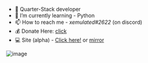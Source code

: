 - 🍞 Quarter-Stack developer
- 🌱 I’m currently learning - Python
- 📫 How to reach me - *xemulated#2622* (on discord)
- 💰 Donate Here: [click](rentry.co/HowToSupportXem)
- 💻 Site (alpha) - [Click here!](https://xemulat.vercel.app/) or [mirror](https://xemulat.000webhostapp.com/)

![image](https://raw.githubusercontent.com/xemulat/xemulat/main/Cornch.gif)
